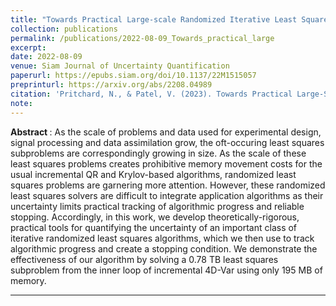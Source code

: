 ```yaml
---
title: "Towards Practical Large-scale Randomized Iterative Least Squares Solvers through Uncertainty Quantification"
collection: publications
permalink: /publications/2022-08-09_Towards_practical_large
excerpt: 
date: 2022-08-09
venue: Siam Journal of Uncertainty Quantification 
paperurl: https://epubs.siam.org/doi/10.1137/22M1515057
preprinturl: https://arxiv.org/abs/2208.04989
citation: 'Pritchard, N., & Patel, V. (2023). Towards Practical Large-Scale Randomized Iterative Least Squares Solvers through Uncertainty Quantification. <i>SIAM/ASA Journal on Uncertainty Quantification,</i> 11(3), 996-1024.' 
note: 
---
```

<b> Abstract </b>:
As the scale of problems and data used for experimental design, signal processing and data assimilation grow, the oft-occuring least squares subproblems are correspondingly growing in size. As the scale of these least squares problems creates prohibitive memory movement costs for the usual incremental QR and Krylov-based algorithms, randomized least squares problems are garnering more attention. However, these randomized least squares solvers are difficult to integrate application algorithms as their uncertainty limits practical tracking of algorithmic progress and reliable stopping. Accordingly, in this work, we develop theoretically-rigorous, practical tools for quantifying the uncertainty of an important class of iterative randomized least squares algorithms, which we then use to track algorithmic progress and create a stopping condition. We demonstrate the effectiveness of our algorithm by solving a 0.78 TB least squares subproblem from the inner loop of incremental 4D-Var using only 195 MB of memory.

---
